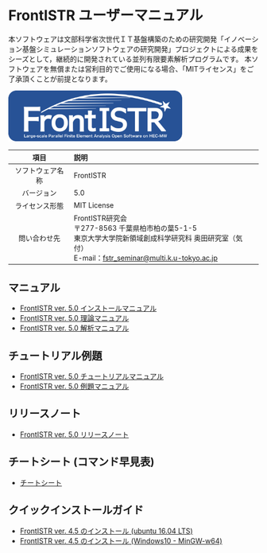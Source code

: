 <!-- 表記は FrontISTR ver. 0.0 で統一します -->
# FrontISTR ユーザーマニュアル

本ソフトウェアは文部科学省次世代ＩＴ基盤構築のための研究開発「イノベーション基盤シミュレーションソフトウェアの研究開発」プロジェクトによる成果をシーズとして，継続的に開発されている並列有限要素解析プログラムです。
本ソフトウェアを無償または営利目的でご使用になる場合、「MITライセンス」をご了承頂くことが前提となります。

<img src="./image/FrontISTR_logo.png" width="350px">

| 項目 | 説明 |
|:---------:|:---------|
| ソフトウェア名称 | FrontISTR |
| バージョン | 5.0 |
| ライセンス形態 | MIT License |
| 問い合わせ先 | FrontISTR研究会<br> 〒277-8563 千葉県柏市柏の葉5-1-5<br> 東京大学大学院新領域創成科学研究科 奥田研究室（気付）<br> E-mail：fstr_seminar@multi.k.u-tokyo.ac.jp |

## マニュアル

  - [FrontISTR ver. 5.0 インストールマニュアル](01_install/install_00/index.html)
  - [FrontISTR ver. 5.0 理論マニュアル](02_theory/theory_00/index.html)
  - [FrontISTR ver. 5.0 解析マニュアル](03_analysis/analysis_00/index.html)

## チュートリアル例題

  - [FrontISTR ver. 5.0 チュートリアルマニュアル](04_tutorial/tutorial_00/index.html)
  - [FrontISTR ver. 5.0 例題マニュアル](05_example/example_00/index.html)

## リリースノート

  - [FrontISTR ver. 5.0 リリースノート](06_release_note/00_release_note/index.html)

## チートシート (コマンド早見表)

  - [チートシート](07_cheat_sheet/00_cheat_sheet/index.html)

## クイックインストールガイド

  - [FrontISTR ver. 4.5 のインストール (ubuntu 16.04 LTS)](08_quick_guide/00_FrontISTR_install_quickguide_ubuntu/index.html)
  - [FrontISTR ver. 4.5 のインストール (Windows10 - MinGW-w64)](08_quick_guide/01_FrontISTR_install_quickguide_windows/index.html)
